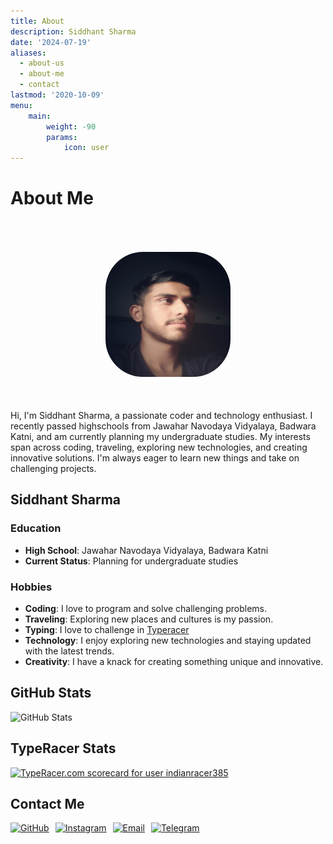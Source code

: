 ```yaml
---
title: About
description: Siddhant Sharma
date: '2024-07-19'
aliases:
  - about-us
  - about-me
  - contact
lastmod: '2020-10-09'
menu:
    main: 
        weight: -90
        params:
            icon: user
---
```

# About Me
<div align="center" style="padding:50px;">
  <img src = "profile.jpg" alt="Profile Photo" width="200" height="200" style="border-radius:30%;"> 
</div>
Hi, I'm Siddhant Sharma, a passionate coder and technology enthusiast. I recently passed highschools from Jawahar Navodaya Vidyalaya, Badwara Katni, and am currently planning my undergraduate studies. My interests span across coding, traveling, exploring new technologies, and creating innovative solutions. I'm always eager to learn new things and take on challenging projects.


## Siddhant Sharma

### Education

- **High School**: Jawahar Navodaya Vidyalaya, Badwara Katni
- **Current Status**: Planning for undergraduate studies

### Hobbies

- **Coding**: I love to program and solve challenging problems.
- **Traveling**: Exploring new places and cultures is my passion.
- **Typing**: I love to challenge in [Typeracer]('https://play.typeracer.com')
- **Technology**: I enjoy exploring new technologies and staying updated with the latest trends.
- **Creativity**: I have a knack for creating something unique and innovative.




## GitHub Stats


<img src="https://github-readme-stats.vercel.app/api?username=siddhant385&show_icons=true&theme=radical" alt="GitHub Stats">

## TypeRacer Stats

<a href="https://data.typeracer.com/pit/profile?user=indianracer385&ref=badge" target="_top"><img src="https://data.typeracer.com/misc/badge?user=indianracer385" border="0" alt="TypeRacer.com scorecard for user indianracer385"/></a>

## Contact Me 

<div style="display: flex; gap: 10px;">

<a href="https://www.github.com/siddhant385" target="_blank">
  <img src="https://upload.wikimedia.org/wikipedia/commons/9/91/Octicons-mark-github.svg" alt="GitHub" width="30" height="30">
</a>

<a href="https://www.instagram.com/s.i.d385" target="_blank">
  <img src="https://upload.wikimedia.org/wikipedia/commons/a/a5/Instagram_icon.png" alt="Instagram" width="30" height="30">
</a>

<a href="mailto:ssiddhant385@gmail.com">
  <img src="https://upload.wikimedia.org/wikipedia/commons/4/4e/Mail_Icon.svg" alt="Email" width="30" height="30">
</a>

<a href="https://some.tm.me" target="_blank">
  <img src="https://upload.wikimedia.org/wikipedia/commons/8/82/Telegram_logo.svg" alt="Telegram" width="30" height="30">
</a>

</div>